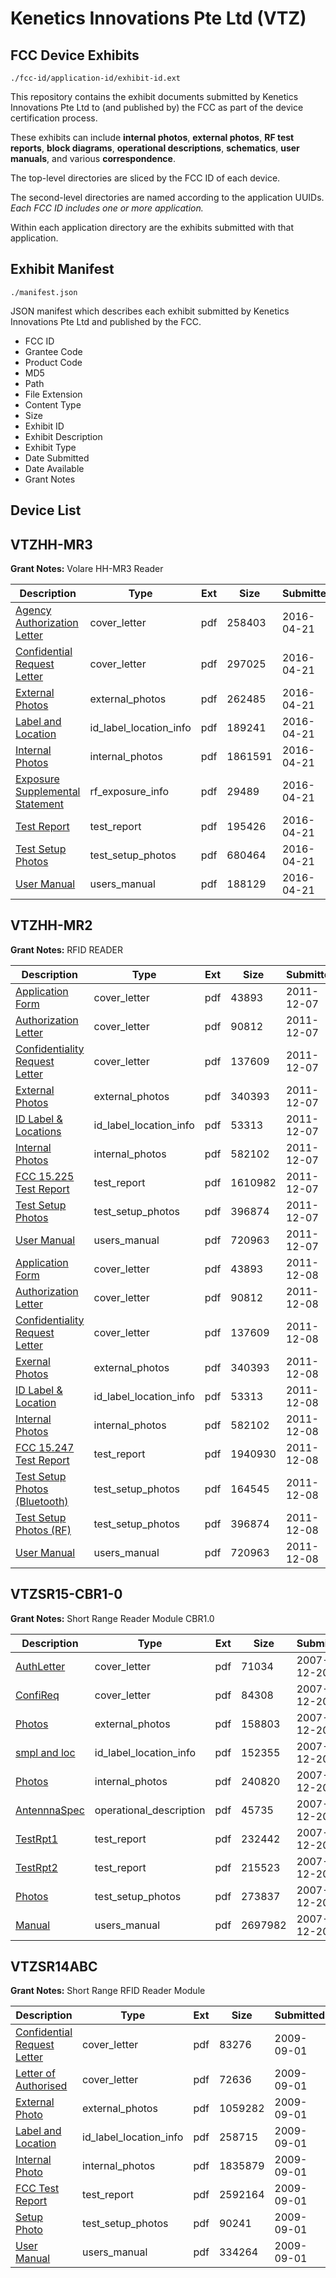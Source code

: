 # Kenetics Innovations Pte Ltd (VTZ)
## FCC Device Exhibits

```
./fcc-id/application-id/exhibit-id.ext
```

This repository contains the exhibit documents submitted by Kenetics Innovations Pte Ltd to (and published by) the FCC as part of the device certification process.

These exhibits can include **internal photos**, **external photos**, **RF test reports**, **block diagrams**, **operational descriptions**, **schematics**, **user manuals**, and various **correspondence**.

The top-level directories are sliced by the FCC ID of each device.

The second-level directories are named according to the application UUIDs. *Each FCC ID includes one or more application.*

Within each application directory are the exhibits submitted with that application. 

## Exhibit Manifest

```
./manifest.json
```

JSON manifest which describes each exhibit submitted by Kenetics Innovations Pte Ltd and published by the FCC.

- FCC ID
- Grantee Code
- Product Code
- MD5
- Path
- File Extension
- Content Type
- Size
- Exhibit ID
- Exhibit Description
- Exhibit Type
- Date Submitted
- Date Available
- Grant Notes

## Device List
## VTZHH-MR3
**Grant Notes:** Volare HH-MR3 Reader

| Description | Type | Ext | Size | Submitted | Available |
| ----------- | ---- | --- | ---- | --------- | --------- |
| [Agency Authorization Letter](VTZHH-MR3/a8431c3db03fd1aeb01e8b87f7b7bd13/2965085.pdf) | cover_letter | pdf | 258403 | 2016-04-21 | 2016-04-21 |
| [Confidential Request Letter](VTZHH-MR3/a8431c3db03fd1aeb01e8b87f7b7bd13/2965088.pdf) | cover_letter | pdf | 297025 | 2016-04-21 | 2016-04-21 |
| [External Photos](VTZHH-MR3/a8431c3db03fd1aeb01e8b87f7b7bd13/2965090.pdf) | external_photos | pdf | 262485 | 2016-04-21 | 2016-04-21 |
| [Label and Location](VTZHH-MR3/a8431c3db03fd1aeb01e8b87f7b7bd13/2965092.pdf) | id_label_location_info | pdf | 189241 | 2016-04-21 | 2016-04-21 |
| [Internal Photos](VTZHH-MR3/a8431c3db03fd1aeb01e8b87f7b7bd13/2965091.pdf) | internal_photos | pdf | 1861591 | 2016-04-21 | 2016-04-21 |
| [Exposure Supplemental Statement](VTZHH-MR3/a8431c3db03fd1aeb01e8b87f7b7bd13/2965089.pdf) | rf_exposure_info | pdf | 29489 | 2016-04-21 | 2016-04-21 |
| [Test Report](VTZHH-MR3/a8431c3db03fd1aeb01e8b87f7b7bd13/2965095.pdf) | test_report | pdf | 195426 | 2016-04-21 | 2016-04-21 |
| [Test Setup Photos](VTZHH-MR3/a8431c3db03fd1aeb01e8b87f7b7bd13/2965096.pdf) | test_setup_photos | pdf | 680464 | 2016-04-21 | 2016-04-21 |
| [User Manual](VTZHH-MR3/a8431c3db03fd1aeb01e8b87f7b7bd13/2965097.pdf) | users_manual | pdf | 188129 | 2016-04-21 | 2016-04-21 |
## VTZHH-MR2
**Grant Notes:** RFID READER

| Description | Type | Ext | Size | Submitted | Available |
| ----------- | ---- | --- | ---- | --------- | --------- |
| [Application Form](VTZHH-MR2/b939da789663039716b2d428e3e568bd/1598088.pdf) | cover_letter | pdf | 43893 | 2011-12-07 | 2011-12-08 |
| [Authorization Letter](VTZHH-MR2/b939da789663039716b2d428e3e568bd/1598089.pdf) | cover_letter | pdf | 90812 | 2011-12-07 | 2011-12-08 |
| [Confidentiality Request Letter](VTZHH-MR2/b939da789663039716b2d428e3e568bd/1598090.pdf) | cover_letter | pdf | 137609 | 2011-12-07 | 2011-12-08 |
| [External Photos](VTZHH-MR2/b939da789663039716b2d428e3e568bd/1598092.pdf) | external_photos | pdf | 340393 | 2011-12-07 | 2011-12-08 |
| [ID Label & Locations](VTZHH-MR2/b939da789663039716b2d428e3e568bd/1598093.pdf) | id_label_location_info | pdf | 53313 | 2011-12-07 | 2011-12-08 |
| [Internal Photos](VTZHH-MR2/b939da789663039716b2d428e3e568bd/1598094.pdf) | internal_photos | pdf | 582102 | 2011-12-07 | 2011-12-08 |
| [FCC 15.225 Test Report](VTZHH-MR2/b939da789663039716b2d428e3e568bd/1598098.pdf) | test_report | pdf | 1610982 | 2011-12-07 | 2011-12-08 |
| [Test Setup Photos](VTZHH-MR2/b939da789663039716b2d428e3e568bd/1598099.pdf) | test_setup_photos | pdf | 396874 | 2011-12-07 | 2011-12-08 |
| [User Manual](VTZHH-MR2/b939da789663039716b2d428e3e568bd/1598100.pdf) | users_manual | pdf | 720963 | 2011-12-07 | 2011-12-08 |
| [Application Form](VTZHH-MR2/1ba874b0e84e16e7211853931fbbc7a1/1598088.pdf) | cover_letter | pdf | 43893 | 2011-12-08 | 2011-12-08 |
| [Authorization Letter](VTZHH-MR2/1ba874b0e84e16e7211853931fbbc7a1/1598089.pdf) | cover_letter | pdf | 90812 | 2011-12-08 | 2011-12-08 |
| [Confidentiality Request Letter](VTZHH-MR2/1ba874b0e84e16e7211853931fbbc7a1/1598090.pdf) | cover_letter | pdf | 137609 | 2011-12-08 | 2011-12-08 |
| [Exernal Photos](VTZHH-MR2/1ba874b0e84e16e7211853931fbbc7a1/1598092.pdf) | external_photos | pdf | 340393 | 2011-12-08 | 2011-12-08 |
| [ID Label & Location](VTZHH-MR2/1ba874b0e84e16e7211853931fbbc7a1/1598093.pdf) | id_label_location_info | pdf | 53313 | 2011-12-08 | 2011-12-08 |
| [Internal Photos](VTZHH-MR2/1ba874b0e84e16e7211853931fbbc7a1/1598094.pdf) | internal_photos | pdf | 582102 | 2011-12-08 | 2011-12-08 |
| [FCC 15.247 Test Report](VTZHH-MR2/1ba874b0e84e16e7211853931fbbc7a1/1598146.pdf) | test_report | pdf | 1940930 | 2011-12-08 | 2011-12-08 |
| [Test Setup Photos (Bluetooth)](VTZHH-MR2/1ba874b0e84e16e7211853931fbbc7a1/1598147.pdf) | test_setup_photos | pdf | 164545 | 2011-12-08 | 2011-12-08 |
| [Test Setup Photos (RF)](VTZHH-MR2/1ba874b0e84e16e7211853931fbbc7a1/1598099.pdf) | test_setup_photos | pdf | 396874 | 2011-12-08 | 2011-12-08 |
| [User Manual](VTZHH-MR2/1ba874b0e84e16e7211853931fbbc7a1/1598100.pdf) | users_manual | pdf | 720963 | 2011-12-08 | 2011-12-08 |
## VTZSR15-CBR1-0
**Grant Notes:** Short Range Reader Module CBR1.0

| Description | Type | Ext | Size | Submitted | Available |
| ----------- | ---- | --- | ---- | --------- | --------- |
| [AuthLetter](VTZSR15-CBR1-0/e76060bde709aab9a7e8fb060b2b1d16/882011.pdf) | cover_letter | pdf | 71034 | 2007-12-20 | 2007-12-20 |
| [ConfiReq](VTZSR15-CBR1-0/e76060bde709aab9a7e8fb060b2b1d16/882014.pdf) | cover_letter | pdf | 84308 | 2007-12-20 | 2007-12-20 |
| [Photos](VTZSR15-CBR1-0/e76060bde709aab9a7e8fb060b2b1d16/882015.pdf) | external_photos | pdf | 158803 | 2007-12-20 | 2007-12-20 |
| [smpl and loc](VTZSR15-CBR1-0/e76060bde709aab9a7e8fb060b2b1d16/882017.pdf) | id_label_location_info | pdf | 152355 | 2007-12-20 | 2007-12-20 |
| [Photos](VTZSR15-CBR1-0/e76060bde709aab9a7e8fb060b2b1d16/882016.pdf) | internal_photos | pdf | 240820 | 2007-12-20 | 2007-12-20 |
| [AntennnaSpec](VTZSR15-CBR1-0/e76060bde709aab9a7e8fb060b2b1d16/882012.pdf) | operational_description | pdf | 45735 | 2007-12-20 | 2007-12-20 |
| [TestRpt1](VTZSR15-CBR1-0/e76060bde709aab9a7e8fb060b2b1d16/882021.pdf) | test_report | pdf | 232442 | 2007-12-20 | 2007-12-20 |
| [TestRpt2](VTZSR15-CBR1-0/e76060bde709aab9a7e8fb060b2b1d16/882022.pdf) | test_report | pdf | 215523 | 2007-12-20 | 2007-12-20 |
| [Photos](VTZSR15-CBR1-0/e76060bde709aab9a7e8fb060b2b1d16/882023.pdf) | test_setup_photos | pdf | 273837 | 2007-12-20 | 2007-12-20 |
| [Manual](VTZSR15-CBR1-0/e76060bde709aab9a7e8fb060b2b1d16/882024.pdf) | users_manual | pdf | 2697982 | 2007-12-20 | 2007-12-20 |
## VTZSR14ABC
**Grant Notes:** Short Range RFID Reader Module

| Description | Type | Ext | Size | Submitted | Available |
| ----------- | ---- | --- | ---- | --------- | --------- |
| [Confidential Request Letter](VTZSR14ABC/3c64566cd7c3aeb3e8df53742ae852fd/1162194.pdf) | cover_letter | pdf | 83276 | 2009-09-01 | 2009-09-01 |
| [Letter of Authorised](VTZSR14ABC/3c64566cd7c3aeb3e8df53742ae852fd/1162195.pdf) | cover_letter | pdf | 72636 | 2009-09-01 | 2009-09-01 |
| [External Photo](VTZSR14ABC/3c64566cd7c3aeb3e8df53742ae852fd/1162197.pdf) | external_photos | pdf | 1059282 | 2009-09-01 | 2009-09-01 |
| [Label and Location](VTZSR14ABC/3c64566cd7c3aeb3e8df53742ae852fd/1162198.pdf) | id_label_location_info | pdf | 258715 | 2009-09-01 | 2009-09-01 |
| [Internal Photo](VTZSR14ABC/3c64566cd7c3aeb3e8df53742ae852fd/1162199.pdf) | internal_photos | pdf | 1835879 | 2009-09-01 | 2009-09-01 |
| [FCC Test Report](VTZSR14ABC/3c64566cd7c3aeb3e8df53742ae852fd/1162202.pdf) | test_report | pdf | 2592164 | 2009-09-01 | 2009-09-01 |
| [Setup Photo](VTZSR14ABC/3c64566cd7c3aeb3e8df53742ae852fd/1162203.pdf) | test_setup_photos | pdf | 90241 | 2009-09-01 | 2009-09-01 |
| [User Manual](VTZSR14ABC/3c64566cd7c3aeb3e8df53742ae852fd/1162204.pdf) | users_manual | pdf | 334264 | 2009-09-01 | 2009-09-01 |
